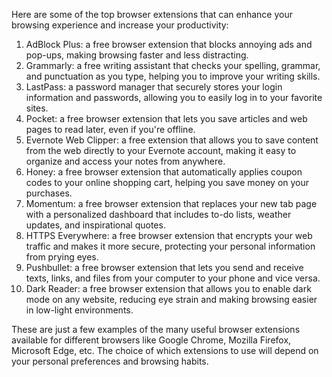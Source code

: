 Here are some of the top browser extensions that can enhance your browsing experience and increase your productivity:

1. AdBlock Plus: a free browser extension that blocks annoying ads and pop-ups, making browsing faster and less distracting.
2. Grammarly: a free writing assistant that checks your spelling, grammar, and punctuation as you type, helping you to improve your writing skills.
3. LastPass: a password manager that securely stores your login information and passwords, allowing you to easily log in to your favorite sites.
4. Pocket: a free browser extension that lets you save articles and web pages to read later, even if you're offline.
5. Evernote Web Clipper: a free extension that allows you to save content from the web directly to your Evernote account, making it easy to organize and access your notes from anywhere. 
6. Honey: a free browser extension that automatically applies coupon codes to your online shopping cart, helping you save money on your purchases. 
7. Momentum: a free browser extension that replaces your new tab page with a personalized dashboard that includes to-do lists, weather updates, and inspirational quotes. 
8. HTTPS Everywhere: a free browser extension that encrypts your web traffic and makes it more secure, protecting your personal information from prying eyes. 
9. Pushbullet: a free browser extension that lets you send and receive texts, links, and files from your computer to your phone and vice versa.
10. Dark Reader: a free browser extension that allows you to enable dark mode on any website, reducing eye strain and making browsing easier in low-light environments.

These are just a few examples of the many useful browser extensions available for different browsers like Google Chrome, Mozilla Firefox, Microsoft Edge, etc. The choice of which extensions to use will depend on your personal preferences and browsing habits.